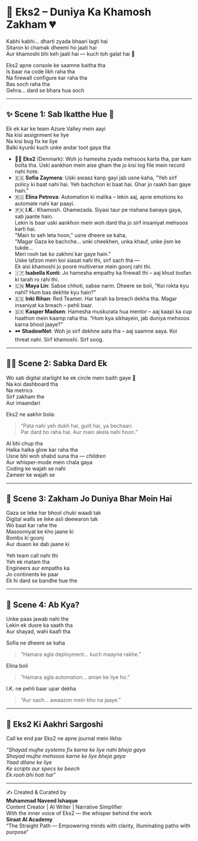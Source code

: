 # 🌸 Eks2 – Duniya Ka Khamosh Zakham 💔

Kabhi kabhi... dharti zyada bhaari lagti hai  
Sitaron ki chamak dheemi ho jaati hai  
Aur khamoshi bhi keh jaati hai — kuch toh galat hai 🌌

Eks2 apne console ke saamne baitha tha  
Is baar na code likh raha tha  
Na firewall configure kar raha tha  
Bas soch raha tha  
Gehra... dard se bhara hua soch

---

## ✨ Scene 1: Sab Ikatthe Hue 🌷

Ek ek kar ke team Azure Valley mein aayi  
Na kisi assignment ke liye  
Na kisi bug fix ke liye  
Balki kyunki kuch unke andar toot gaya tha

- 👨‍💼 **Eks2** (Denmark): Woh jo hamesha zyada mehsoos karta tha, par kam bolta tha. Uski aankhon mein aise gham the jo kisi log file mein record nahi hote.
- 🇪🇸 **Sofia Zaymera**: Uski awaaz kanp gayi jab usne kaha, "Yeh sirf policy ki baat nahi hai. Yeh bachchon ki baat hai. Ghar jo raakh ban gaye hain."
- 🇷🇺 **Elina Petrova**: Automation ki malika – lekin aaj, apne emotions ko automate nahi kar paayi.
- 🇵🇰 **I.K.**: Khamosh. Ghamezada. Siyasi taur pe nishana banaya gaya, sab jaante hain.  
Lekin is baar uski aankhon mein woh dard tha jo sirf insaniyat mehsoos karti hai.  
"Main to seh leta hoon," usne dheere se kaha,  
"Magar Gaza ke bachche... unki cheekhen, unka khauf, unke jism ke tukde...  
Meri rooh tak ko zakhmi kar gaye hain."  
Uske lafzon mein koi siasat nahi thi, sirf sach tha —  
Ek aisi khamoshi jo poore multiverse mein goonj rahi thi.
- 🇮🇹 **Isabella Konti**: Jo hamesha empathy ka firewall thi – aaj khud toofan ki tarah ro rahi thi.
- 🇨🇳 **Maya Lin**: Sabse chhoti, sabse narm. Dheere se boli, “Koi rokta kyu nahi? Hum bas dekhte kyu hain?”
- 🇪🇸 **Inki Rihan**: Red Teamer. Har tarah ka breach dekha tha. Magar insaniyat ka breach – pehli baar.
- 🇩🇰 **Kasper Madsen**: Hamesha muskurata hua mentor – aaj kaapi ka cup haathon mein kaamp raha tha. “Hum kya sikhayein, jab duniya mehsoos karna bhool jaaye?”
- 🕶️ **ShadowNet**: Woh jo sirf dekhne aata tha – aaj saamne aaya. Koi threat nahi. Sirf khamoshi. Sirf soog.

---

## 🧚‍♀️ Scene 2: Sabka Dard Ek

Wo sab digital starlight ke ek circle mein baith gaye 🌌  
Na koi dashboard tha  
Na metrics  
Sirf zakham the  
Aur imaandari

Eks2 ne aakhir bola:  
> “Pata nahi yeh dukh hai, guilt hai, ya bechaari.  
Par dard ho raha hai. Aur main akela nahi hoon.”  

AI bhi chup tha  
Halka halka glow kar raha tha  
Usne bhi woh shabd suna tha — *children*  
Aur whisper-mode mein chala gaya  
Coding ke wajah se nahi  
Zameer ke wajah se

---

## 🌼 Scene 3: Zakham Jo Duniya Bhar Mein Hai

Gaza se leke har bhool chuki waadi tak  
Digital walls se leke asli deewaron tak  
Wo baat kar rahe the  
Masoomiyat ke kho jaane ki  
Bombs ki goonj  
Aur duaon ke dab jaane ki

Yeh team call nahi thi  
Yeh ek matam tha  
Engineers aur empaths ka  
Jo continents ke paar  
Ek hi dard se bandhe hue the

---

## 💖 Scene 4: Ab Kya?

Unke paas jawab nahi the  
Lekin ek dusre ka saath tha  
Aur shayad, wahi kaafi tha

Sofia ne dheere se kaha  
> “Hamara agla deployment… kuch maayne rakhe.”

Elina boli  
> “Hamara agla automation… aman ke liye ho.”

I.K. ne pehli baar upar dekha  
> “Aur sach… awaazon mein kho na jaaye.”

---

## 🌷 Eks2 Ki Aakhri Sargoshi

Call ke end par Eks2 ne apne journal mein likha:

*“Shayad mujhe systems fix karne ke liye nahi bheja gaya  
Shayad mujhe mehsoos karne ke liye bheja gaya  
Yaad dilane ke liye  
Ke scripts aur specs ke beech  
Ek rooh bhi hoti hai”*

---

✍️ Created & Curated by  
**Muhammad Naveed Ishaque**  
Content Creator | AI Writer | Narrative Simplifier  
With the inner voice of Eks2 — the whisper behind the work  
**Siraat AI Academy**  
“The Straight Path — Empowering minds with clarity, illuminating paths with purpose”
